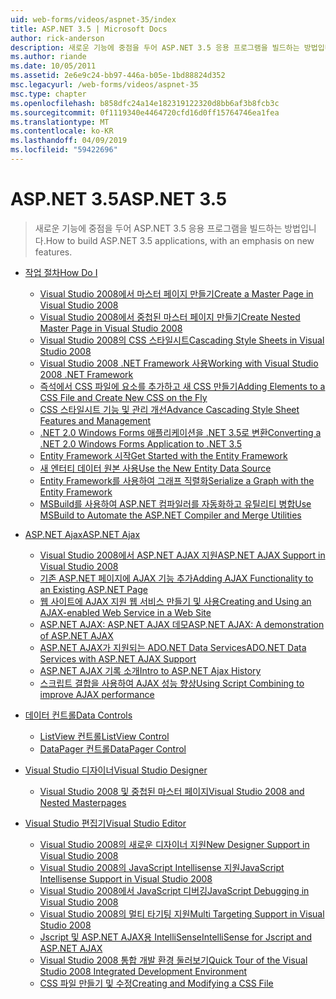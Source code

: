 ```yaml
---
uid: web-forms/videos/aspnet-35/index
title: ASP.NET 3.5 | Microsoft Docs
author: rick-anderson
description: 새로운 기능에 중점을 두어 ASP.NET 3.5 응용 프로그램을 빌드하는 방법입니다.
ms.author: riande
ms.date: 10/05/2011
ms.assetid: 2e6e9c24-bb97-446a-b05e-1bd88824d352
msc.legacyurl: /web-forms/videos/aspnet-35
msc.type: chapter
ms.openlocfilehash: b858dfc24a14e182319122320d8bb6af3b8fcb3c
ms.sourcegitcommit: 0f1119340e4464720cfd16d0ff15764746ea1fea
ms.translationtype: MT
ms.contentlocale: ko-KR
ms.lasthandoff: 04/09/2019
ms.locfileid: "59422696"
---
```

# <a name="aspnet-35"></a><span data-ttu-id="c34f8-103">ASP.NET 3.5</span><span class="sxs-lookup"><span data-stu-id="c34f8-103">ASP.NET 3.5</span></span>

> <span data-ttu-id="c34f8-104">새로운 기능에 중점을 두어 ASP.NET 3.5 응용 프로그램을 빌드하는 방법입니다.</span><span class="sxs-lookup"><span data-stu-id="c34f8-104">How to build ASP.NET 3.5 applications, with an emphasis on new features.</span></span>


- [<span data-ttu-id="c34f8-105">작업 절차</span><span class="sxs-lookup"><span data-stu-id="c34f8-105">How Do I</span></span>](how-do-i/index.md)

    - [<span data-ttu-id="c34f8-106">Visual Studio 2008에서 마스터 페이지 만들기</span><span class="sxs-lookup"><span data-stu-id="c34f8-106">Create a Master Page in Visual Studio 2008</span></span>](how-do-i/how-do-i-create-a-master-page-in-visual-studio-2008.md)
    - [<span data-ttu-id="c34f8-107">Visual Studio 2008에서 중첩된 마스터 페이지 만들기</span><span class="sxs-lookup"><span data-stu-id="c34f8-107">Create Nested Master Page in Visual Studio 2008</span></span>](how-do-i/how-do-i-create-nested-master-page-in-visual-studio-2008.md)
    - [<span data-ttu-id="c34f8-108">Visual Studio 2008의 CSS 스타일시트</span><span class="sxs-lookup"><span data-stu-id="c34f8-108">Cascading Style Sheets in Visual Studio 2008</span></span>](how-do-i/how-do-i-cascading-style-sheets-in-visual-studio-2008.md)
    - [<span data-ttu-id="c34f8-109">Visual Studio 2008 .NET Framework 사용</span><span class="sxs-lookup"><span data-stu-id="c34f8-109">Working with Visual Studio 2008 .NET Framework</span></span>](how-do-i/how-do-i-working-with-visual-studio-2008-net-framework.md)
    - [<span data-ttu-id="c34f8-110">즉석에서 CSS 파일에 요소를 추가하고 새 CSS 만들기</span><span class="sxs-lookup"><span data-stu-id="c34f8-110">Adding Elements to a CSS File and Create New CSS on the Fly</span></span>](how-do-i/how-do-i-adding-elements-to-a-css-file-and-create-new-css-on-the-fly.md)
    - [<span data-ttu-id="c34f8-111">CSS 스타일시트 기능 및 관리 개선</span><span class="sxs-lookup"><span data-stu-id="c34f8-111">Advance Cascading Style Sheet Features and Management</span></span>](how-do-i/how-do-i-advance-cascading-style-sheet-features-and-management.md)
    - [<span data-ttu-id="c34f8-112">.NET 2.0 Windows Forms 애플리케이션을 .NET 3.5로 변환</span><span class="sxs-lookup"><span data-stu-id="c34f8-112">Converting a .NET 2.0 Windows Forms Application to .NET 3.5</span></span>](how-do-i/how-do-i-converting-a-net-20-windows-forms-application-to-net-35.md)
    - [<span data-ttu-id="c34f8-113">Entity Framework 시작</span><span class="sxs-lookup"><span data-stu-id="c34f8-113">Get Started with the Entity Framework</span></span>](how-do-i/how-do-i-get-started-with-the-entity-framework.md)
    - [<span data-ttu-id="c34f8-114">새 엔터티 데이터 원본 사용</span><span class="sxs-lookup"><span data-stu-id="c34f8-114">Use the New Entity Data Source</span></span>](how-do-i/how-do-i-use-the-new-entity-data-source.md)
    - [<span data-ttu-id="c34f8-115">Entity Framework를 사용하여 그래프 직렬화</span><span class="sxs-lookup"><span data-stu-id="c34f8-115">Serialize a Graph with the Entity Framework</span></span>](how-do-i/how-do-i-serialize-a-graph-with-the-entity-framework.md)
    - [<span data-ttu-id="c34f8-116">MSBuild를 사용하여 ASP.NET 컴파일러를 자동화하고 유틸리티 병합</span><span class="sxs-lookup"><span data-stu-id="c34f8-116">Use MSBuild to Automate the ASP.NET Compiler and Merge Utilities</span></span>](how-do-i/how-do-i-use-msbuild-to-automate-the-aspnet-compiler-and-merge-utilities.md)
- [<span data-ttu-id="c34f8-117">ASP.NET Ajax</span><span class="sxs-lookup"><span data-stu-id="c34f8-117">ASP.NET Ajax</span></span>](aspnet-ajax/index.md)

    - [<span data-ttu-id="c34f8-118">Visual Studio 2008에서 ASP.NET AJAX 지원</span><span class="sxs-lookup"><span data-stu-id="c34f8-118">ASP.NET AJAX Support in Visual Studio 2008</span></span>](aspnet-ajax/aspnet-ajax-support-in-visual-studio-2008.md)
    - [<span data-ttu-id="c34f8-119">기존 ASP.NET 페이지에 AJAX 기능 추가</span><span class="sxs-lookup"><span data-stu-id="c34f8-119">Adding AJAX Functionality to an Existing ASP.NET Page</span></span>](aspnet-ajax/adding-ajax-functionality-to-an-existing-aspnet-page.md)
    - [<span data-ttu-id="c34f8-120">웹 사이트에 AJAX 지원 웹 서비스 만들기 및 사용</span><span class="sxs-lookup"><span data-stu-id="c34f8-120">Creating and Using an AJAX-enabled Web Service in a Web Site</span></span>](aspnet-ajax/creating-and-using-an-ajax-enabled-web-service-in-a-web-site.md)
    - [<span data-ttu-id="c34f8-121">ASP.NET AJAX: ASP.NET AJAX 데모</span><span class="sxs-lookup"><span data-stu-id="c34f8-121">ASP.NET AJAX: A demonstration of ASP.NET AJAX</span></span>](aspnet-ajax/aspnet-ajax-a-demonstration-of-aspnet-ajax.md)
    - [<span data-ttu-id="c34f8-122">ASP.NET AJAX가 지원되는 ADO.NET Data Services</span><span class="sxs-lookup"><span data-stu-id="c34f8-122">ADO.NET Data Services with ASP.NET AJAX Support</span></span>](aspnet-ajax/adonet-data-services-with-aspnet-ajax-support.md)
    - [<span data-ttu-id="c34f8-123">ASP.NET AJAX 기록 소개</span><span class="sxs-lookup"><span data-stu-id="c34f8-123">Intro to ASP.NET Ajax History</span></span>](aspnet-ajax/introduction-to-aspnet-ajax-history.md)
    - [<span data-ttu-id="c34f8-124">스크립트 결합을 사용하여 AJAX 성능 향상</span><span class="sxs-lookup"><span data-stu-id="c34f8-124">Using Script Combining to improve AJAX performance</span></span>](aspnet-ajax/using-script-combining-to-improve-ajax-performance.md)
- [<span data-ttu-id="c34f8-125">데이터 컨트롤</span><span class="sxs-lookup"><span data-stu-id="c34f8-125">Data Controls</span></span>](data-controls/index.md)

    - [<span data-ttu-id="c34f8-126">ListView 컨트롤</span><span class="sxs-lookup"><span data-stu-id="c34f8-126">ListView Control</span></span>](data-controls/the-listview-control.md)
    - [<span data-ttu-id="c34f8-127">DataPager 컨트롤</span><span class="sxs-lookup"><span data-stu-id="c34f8-127">DataPager Control</span></span>](data-controls/the-datapager-control.md)
- [<span data-ttu-id="c34f8-128">Visual Studio 디자이너</span><span class="sxs-lookup"><span data-stu-id="c34f8-128">Visual Studio Designer</span></span>](visual-studio-designer/index.md)

    - [<span data-ttu-id="c34f8-129">Visual Studio 2008 및 중첩된 마스터 페이지</span><span class="sxs-lookup"><span data-stu-id="c34f8-129">Visual Studio 2008 and Nested Masterpages</span></span>](visual-studio-designer/visual-studio-2008-and-nested-masterpages.md)
- [<span data-ttu-id="c34f8-130">Visual Studio 편집기</span><span class="sxs-lookup"><span data-stu-id="c34f8-130">Visual Studio Editor</span></span>](visual-studio-editor/index.md)

    - [<span data-ttu-id="c34f8-131">Visual Studio 2008의 새로운 디자이너 지원</span><span class="sxs-lookup"><span data-stu-id="c34f8-131">New Designer Support in Visual Studio 2008</span></span>](visual-studio-editor/new-designer-support-in-visual-studio-2008.md)
    - [<span data-ttu-id="c34f8-132">Visual Studio 2008의 JavaScript Intellisense 지원</span><span class="sxs-lookup"><span data-stu-id="c34f8-132">JavaScript Intellisense Support in Visual Studio 2008</span></span>](visual-studio-editor/javascript-intellisense-support-in-visual-studio-2008.md)
    - [<span data-ttu-id="c34f8-133">Visual Studio 2008에서 JavaScript 디버깅</span><span class="sxs-lookup"><span data-stu-id="c34f8-133">JavaScript Debugging in Visual Studio 2008</span></span>](visual-studio-editor/javascript-debugging-in-visual-studio-2008.md)
    - [<span data-ttu-id="c34f8-134">Visual Studio 2008의 멀티 타기팅 지원</span><span class="sxs-lookup"><span data-stu-id="c34f8-134">Multi Targeting Support in Visual Studio 2008</span></span>](visual-studio-editor/multi-targeting-support-in-visual-studio-2008.md)
    - [<span data-ttu-id="c34f8-135">Jscript 및 ASP.NET AJAX용 IntelliSense</span><span class="sxs-lookup"><span data-stu-id="c34f8-135">IntelliSense for Jscript and ASP.NET AJAX</span></span>](visual-studio-editor/intellisense-for-jscript-and-aspnet-ajax.md)
    - [<span data-ttu-id="c34f8-136">Visual Studio 2008 통합 개발 환경 둘러보기</span><span class="sxs-lookup"><span data-stu-id="c34f8-136">Quick Tour of the Visual Studio 2008 Integrated Development Environment</span></span>](visual-studio-editor/quick-tour-of-the-visual-studio-2008-integrated-development-environment.md)
    - [<span data-ttu-id="c34f8-137">CSS 파일 만들기 및 수정</span><span class="sxs-lookup"><span data-stu-id="c34f8-137">Creating and Modifying a CSS File</span></span>](visual-studio-editor/creating-and-modifying-a-css-file.md)
